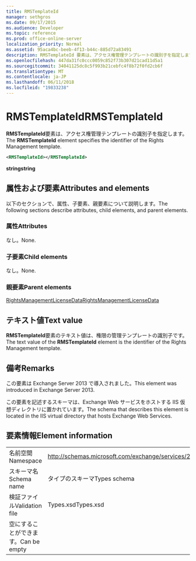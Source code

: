 ```yaml
---
title: RMSTemplateId
manager: sethgros
ms.date: 09/17/2015
ms.audience: Developer
ms.topic: reference
ms.prod: office-online-server
localization_priority: Normal
ms.assetid: 95aca4bc-beeb-4f13-b44c-885d72a83491
description: RMSTemplateId 要素は、アクセス権管理テンプレートの識別子を指定します。
ms.openlocfilehash: 447da31fc0ccc0059c852f73b307d21cad11d5a1
ms.sourcegitcommit: 34041125dc8c5f993b21cebfc4f8b72f0fd2cb6f
ms.translationtype: MT
ms.contentlocale: ja-JP
ms.lasthandoff: 06/11/2018
ms.locfileid: "19833238"
---
```

# <a name="rmstemplateid"></a><span data-ttu-id="04568-103">RMSTemplateId</span><span class="sxs-lookup"><span data-stu-id="04568-103">RMSTemplateId</span></span>

<span data-ttu-id="04568-104">**RMSTemplateId**要素は、アクセス権管理テンプレートの識別子を指定します。</span><span class="sxs-lookup"><span data-stu-id="04568-104">The **RMSTemplateId** element specifies the identifier of the Rights Management template.</span></span> 
  
```XML
<RMSTemplateId></RMSTemplateId>
```

 <span data-ttu-id="04568-105">**string**</span><span class="sxs-lookup"><span data-stu-id="04568-105">**string**</span></span>
## <a name="attributes-and-elements"></a><span data-ttu-id="04568-106">属性および要素</span><span class="sxs-lookup"><span data-stu-id="04568-106">Attributes and elements</span></span>

<span data-ttu-id="04568-107">以下のセクションで、属性、子要素、親要素について説明します。</span><span class="sxs-lookup"><span data-stu-id="04568-107">The following sections describe attributes, child elements, and parent elements.</span></span>
  
### <a name="attributes"></a><span data-ttu-id="04568-108">属性</span><span class="sxs-lookup"><span data-stu-id="04568-108">Attributes</span></span>

<span data-ttu-id="04568-109">なし。</span><span class="sxs-lookup"><span data-stu-id="04568-109">None.</span></span>
  
### <a name="child-elements"></a><span data-ttu-id="04568-110">子要素</span><span class="sxs-lookup"><span data-stu-id="04568-110">Child elements</span></span>

<span data-ttu-id="04568-111">なし。</span><span class="sxs-lookup"><span data-stu-id="04568-111">None.</span></span>
  
### <a name="parent-elements"></a><span data-ttu-id="04568-112">親要素</span><span class="sxs-lookup"><span data-stu-id="04568-112">Parent elements</span></span>

[<span data-ttu-id="04568-113">RightsManagementLicenseData</span><span class="sxs-lookup"><span data-stu-id="04568-113">RightsManagementLicenseData</span></span>](rightsmanagementlicensedata.md)
  
## <a name="text-value"></a><span data-ttu-id="04568-114">テキスト値</span><span class="sxs-lookup"><span data-stu-id="04568-114">Text value</span></span>

<span data-ttu-id="04568-115">**RMSTemplateId**要素のテキスト値は、権限の管理テンプレートの識別子です。</span><span class="sxs-lookup"><span data-stu-id="04568-115">The text value of the **RMSTemplateId** element is the identifier of the Rights Management template.</span></span> 
  
## <a name="remarks"></a><span data-ttu-id="04568-116">備考</span><span class="sxs-lookup"><span data-stu-id="04568-116">Remarks</span></span>

<span data-ttu-id="04568-117">この要素は Exchange Server 2013 で導入されました。</span><span class="sxs-lookup"><span data-stu-id="04568-117">This element was introduced in Exchange Server 2013.</span></span>
  
<span data-ttu-id="04568-118">この要素を記述するスキーマは、Exchange Web サービスをホストする IIS 仮想ディレクトリに置かれています。</span><span class="sxs-lookup"><span data-stu-id="04568-118">The schema that describes this element is located in the IIS virtual directory that hosts Exchange Web Services.</span></span>
  
## <a name="element-information"></a><span data-ttu-id="04568-119">要素情報</span><span class="sxs-lookup"><span data-stu-id="04568-119">Element information</span></span>

|||
|:-----|:-----|
|<span data-ttu-id="04568-120">名前空間</span><span class="sxs-lookup"><span data-stu-id="04568-120">Namespace</span></span>  <br/> |http://schemas.microsoft.com/exchange/services/2006/types  <br/> |
|<span data-ttu-id="04568-121">スキーマ名</span><span class="sxs-lookup"><span data-stu-id="04568-121">Schema name</span></span>  <br/> |<span data-ttu-id="04568-122">タイプのスキーマ</span><span class="sxs-lookup"><span data-stu-id="04568-122">Types schema</span></span>  <br/> |
|<span data-ttu-id="04568-123">検証ファイル</span><span class="sxs-lookup"><span data-stu-id="04568-123">Validation file</span></span>  <br/> |<span data-ttu-id="04568-124">Types.xsd</span><span class="sxs-lookup"><span data-stu-id="04568-124">Types.xsd</span></span>  <br/> |
|<span data-ttu-id="04568-125">空にすることができます。</span><span class="sxs-lookup"><span data-stu-id="04568-125">Can be empty</span></span>  <br/> ||
   


